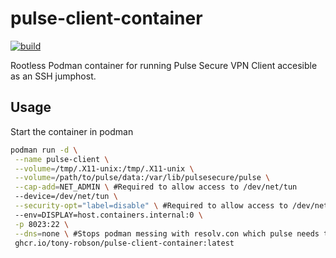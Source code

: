# pulse-client-container
[![build](https://github.com/tony-robson/pulse-client-container/actions/workflows/docker-publish.yml/badge.svg)](https://github.com/tony-robson/pulse-client-container/actions/workflows/docker-publish.yml)

Rootless Podman container for running Pulse Secure VPN Client accesible as an SSH jumphost.

## Usage

Start the container in podman

~~~ sh
podman run -d \
 --name pulse-client \
 --volume=/tmp/.X11-unix:/tmp/.X11-unix \
 --volume=/path/to/pulse/data:/var/lib/pulsesecure/pulse \
 --cap-add=NET_ADMIN \ #Required to allow access to /dev/net/tun
 --device=/dev/net/tun \
 --security-opt="label=disable" \ #Required to allow access to /dev/net/tun
 --env=DISPLAY=host.containers.internal:0 \
 -p 8023:22 \
 --dns=none \ #Stops podman messing with resolv.con which pulse needs to change to reslove hosts on the other end of the tunnel
 ghcr.io/tony-robson/pulse-client-container:latest
~~~


